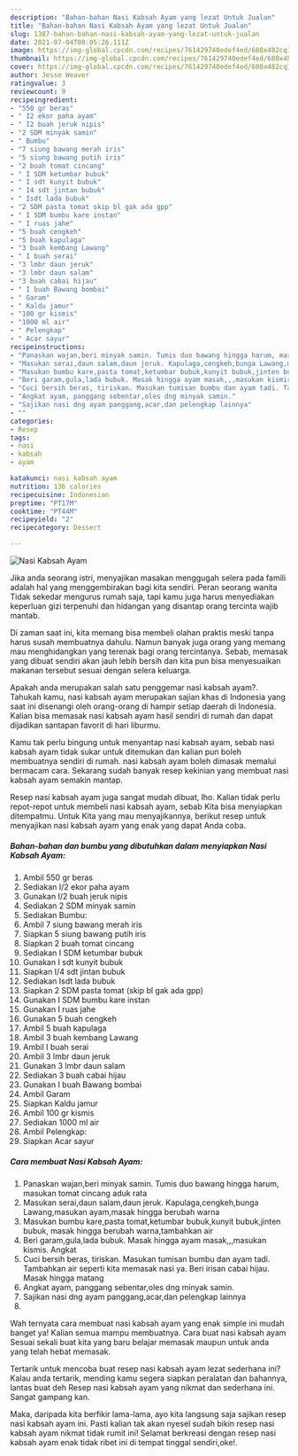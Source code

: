 ```yaml
---
description: "Bahan-bahan Nasi Kabsah Ayam yang lezat Untuk Jualan"
title: "Bahan-bahan Nasi Kabsah Ayam yang lezat Untuk Jualan"
slug: 1387-bahan-bahan-nasi-kabsah-ayam-yang-lezat-untuk-jualan
date: 2021-07-04T00:05:26.111Z
image: https://img-global.cpcdn.com/recipes/761429740edef4ed/680x482cq70/nasi-kabsah-ayam-foto-resep-utama.jpg
thumbnail: https://img-global.cpcdn.com/recipes/761429740edef4ed/680x482cq70/nasi-kabsah-ayam-foto-resep-utama.jpg
cover: https://img-global.cpcdn.com/recipes/761429740edef4ed/680x482cq70/nasi-kabsah-ayam-foto-resep-utama.jpg
author: Jesse Weaver
ratingvalue: 3
reviewcount: 9
recipeingredient:
- "550 gr beras"
- " I2 ekor paha ayam"
- " I2 buah jeruk nipis"
- "2 SDM minyak samin"
- " Bumbu"
- "7 siung bawang merah iris"
- "5 siung bawang putih iris"
- "2 buah tomat cincang"
- " I SDM ketumbar bubuk"
- " I sdt kunyit bubuk"
- " I4 sdt jintan bubuk"
- " Isdt lada bubuk"
- "2 SDM pasta tomat skip bl gak ada gpp"
- " I SDM bumbu kare instan"
- " I ruas jahe"
- "5 buah cengkeh"
- "5 buah kapulaga"
- "3 buah kembang Lawang"
- " I buah serai"
- "3 lmbr daun jeruk"
- "3 lmbr daun salam"
- "3 buah cabai hijau"
- " I buah Bawang bombai"
- " Garam"
- " Kaldu jamur"
- "100 gr kismis"
- "1000 ml air"
- " Pelengkap"
- " Acar sayur"
recipeinstructions:
- "Panaskan wajan,beri minyak samin. Tumis duo bawang hingga harum, masukan tomat cincang aduk rata"
- "Masukan serai,daun salam,daun jeruk. Kapulaga,cengkeh,bunga Lawang,masukan ayam,masak hingga berubah warna"
- "Masukan bumbu kare,pasta tomat,ketumbar bubuk,kunyit bubuk,jinten bubuk, masak hingga berubah warna,tambahkan air"
- "Beri garam,gula,lada bubuk. Masak hingga ayam masak,,,masukan kismis. Angkat"
- "Cuci bersih beras, tiriskan. Masukan tumisan bumbu dan ayam tadi. Tambahkan air seperti kita memasak nasi ya. Beri irisan cabai hijau. Masak hingga matang"
- "Angkat ayam, panggang sebentar,oles dng minyak samin."
- "Sajikan nasi dng ayam panggang,acar,dan pelengkap lainnya"
- ""
categories:
- Resep
tags:
- nasi
- kabsah
- ayam

katakunci: nasi kabsah ayam 
nutrition: 136 calories
recipecuisine: Indonesian
preptime: "PT17M"
cooktime: "PT44M"
recipeyield: "2"
recipecategory: Dessert

---
```



![Nasi Kabsah Ayam](https://img-global.cpcdn.com/recipes/761429740edef4ed/680x482cq70/nasi-kabsah-ayam-foto-resep-utama.jpg)

Jika anda seorang istri, menyajikan masakan menggugah selera pada famili adalah hal yang menggembirakan bagi kita sendiri. Peran seorang  wanita Tidak sekedar mengurus rumah saja, tapi kamu juga harus menyediakan keperluan gizi terpenuhi dan hidangan yang disantap orang tercinta wajib mantab.

Di zaman  saat ini, kita memang bisa membeli olahan praktis meski tanpa harus susah membuatnya dahulu. Namun banyak juga orang yang memang mau menghidangkan yang terenak bagi orang tercintanya. Sebab, memasak yang dibuat sendiri akan jauh lebih bersih dan kita pun bisa menyesuaikan makanan tersebut sesuai dengan selera keluarga. 



Apakah anda merupakan salah satu penggemar nasi kabsah ayam?. Tahukah kamu, nasi kabsah ayam merupakan sajian khas di Indonesia yang saat ini disenangi oleh orang-orang di hampir setiap daerah di Indonesia. Kalian bisa memasak nasi kabsah ayam hasil sendiri di rumah dan dapat dijadikan santapan favorit di hari liburmu.

Kamu tak perlu bingung untuk menyantap nasi kabsah ayam, sebab nasi kabsah ayam tidak sukar untuk ditemukan dan kalian pun boleh membuatnya sendiri di rumah. nasi kabsah ayam boleh dimasak memalui bermacam cara. Sekarang sudah banyak resep kekinian yang membuat nasi kabsah ayam semakin mantap.

Resep nasi kabsah ayam juga sangat mudah dibuat, lho. Kalian tidak perlu repot-repot untuk membeli nasi kabsah ayam, sebab Kita bisa menyiapkan ditempatmu. Untuk Kita yang mau menyajikannya, berikut resep untuk menyajikan nasi kabsah ayam yang enak yang dapat Anda coba.

<!--inarticleads1-->

##### Bahan-bahan dan bumbu yang dibutuhkan dalam menyiapkan Nasi Kabsah Ayam:

1. Ambil 550 gr beras
1. Sediakan  I/2 ekor paha ayam
1. Gunakan  I/2 buah jeruk nipis
1. Sediakan 2 SDM minyak samin
1. Sediakan  Bumbu:
1. Ambil 7 siung bawang merah iris
1. Siapkan 5 siung bawang putih iris
1. Siapkan 2 buah tomat cincang
1. Sediakan  I SDM ketumbar bubuk
1. Gunakan  I sdt kunyit bubuk
1. Siapkan  I/4 sdt jintan bubuk
1. Sediakan  Isdt lada bubuk
1. Siapkan 2 SDM pasta tomat (skip bl gak ada gpp)
1. Gunakan  I SDM bumbu kare instan
1. Gunakan  I ruas jahe
1. Gunakan 5 buah cengkeh
1. Ambil 5 buah kapulaga
1. Ambil 3 buah kembang Lawang
1. Ambil  I buah serai
1. Ambil 3 lmbr daun jeruk
1. Gunakan 3 lmbr daun salam
1. Sediakan 3 buah cabai hijau
1. Gunakan  I buah Bawang bombai
1. Ambil  Garam
1. Siapkan  Kaldu jamur
1. Ambil 100 gr kismis
1. Sediakan 1000 ml air
1. Ambil  Pelengkap:
1. Siapkan  Acar sayur




<!--inarticleads2-->

##### Cara membuat Nasi Kabsah Ayam:

1. Panaskan wajan,beri minyak samin. Tumis duo bawang hingga harum, masukan tomat cincang aduk rata
1. Masukan serai,daun salam,daun jeruk. Kapulaga,cengkeh,bunga Lawang,masukan ayam,masak hingga berubah warna
1. Masukan bumbu kare,pasta tomat,ketumbar bubuk,kunyit bubuk,jinten bubuk, masak hingga berubah warna,tambahkan air
1. Beri garam,gula,lada bubuk. Masak hingga ayam masak,,,masukan kismis. Angkat
1. Cuci bersih beras, tiriskan. Masukan tumisan bumbu dan ayam tadi. Tambahkan air seperti kita memasak nasi ya. Beri irisan cabai hijau. Masak hingga matang
1. Angkat ayam, panggang sebentar,oles dng minyak samin.
1. Sajikan nasi dng ayam panggang,acar,dan pelengkap lainnya
1. 




Wah ternyata cara membuat nasi kabsah ayam yang enak simple ini mudah banget ya! Kalian semua mampu membuatnya. Cara buat nasi kabsah ayam Sesuai sekali buat kita yang baru belajar memasak maupun untuk anda yang telah hebat memasak.

Tertarik untuk mencoba buat resep nasi kabsah ayam lezat sederhana ini? Kalau anda tertarik, mending kamu segera siapkan peralatan dan bahannya, lantas buat deh Resep nasi kabsah ayam yang nikmat dan sederhana ini. Sangat gampang kan. 

Maka, daripada kita berfikir lama-lama, ayo kita langsung saja sajikan resep nasi kabsah ayam ini. Pasti kalian tak akan nyesel sudah bikin resep nasi kabsah ayam nikmat tidak rumit ini! Selamat berkreasi dengan resep nasi kabsah ayam enak tidak ribet ini di tempat tinggal sendiri,oke!.

